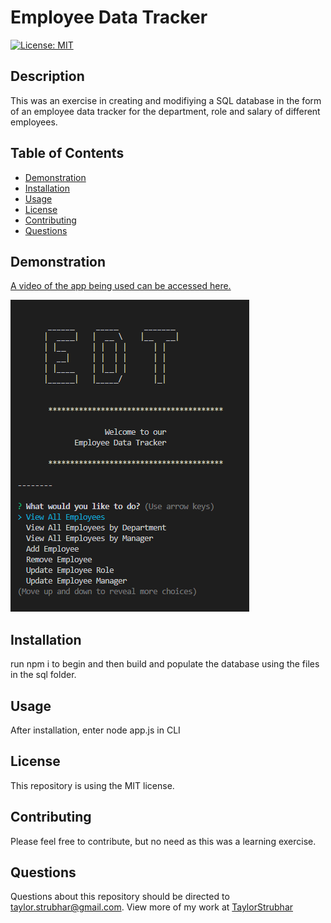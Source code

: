 # Employee Data Tracker

[![License: MIT](https://img.shields.io/badge/License-MIT-yellow.svg)](https://opensource.org/licenses/MIT)

## Description

This was an exercise in creating and modifiying a SQL database in the form of an employee data tracker for the department, role and salary of different employees.

## Table of Contents

* [Demonstration](#demonstration)
* [Installation](#installation)
* [Usage](#usage)
* [License](#license)
* [Contributing](#contributing)
* [Questions](#questions)

## Demonstration

[A video of the app being used can be accessed here.](https://drive.google.com/file/d/1sl1apdsQIhiHoNNrzMOQeCnETxtQFG41/view)

![The opening screen of the EDT app.](./_images/edtexample.png "Opening screen of the Employee Data Tracker app")

## Installation

run npm i to begin and then build and populate the database using the files in the sql folder.

## Usage

After installation, enter node app.js in CLI

## License

This repository is using the MIT license.

## Contributing

Please feel free to contribute, but no need as this was a learning exercise.

## Questions

Questions about this repository should be directed to [taylor.strubhar@gmail.com](mailto:taylor.strubhar@gmail.com). View more of my work at [TaylorStrubhar](https://github.com/TaylorStrubhar)

